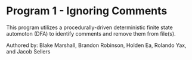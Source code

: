 # Program 1 - Ignoring Comments

This program utilizes a procedurally-driven deterministic finite state automoton (DFA) to identify comments and remove them from file(s).

Authored by: Blake Marshall, Brandon Robinson, Holden Ea, Rolando Yax, and Jacob Sellers